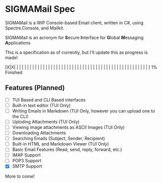 # SIGMAMail Spec

SIGMAMail is a WIP Console-based Email client, written in C#, using Spectre.Console, and Mailkit.

SIGMAMail is an acronym for **S**ecure **I**nterface for **G**lobal **M**essaging **A**pplications

This is a specification as of currently, but I'll update this as progress is made!

[X|X| | | | | | | | | | | | | | | | | | | | | | | | | | | | | | | | | | | | | | | | | | | | | | | | | | | ] 1% Finished

## Features (Planned)

- [ ] TUI Based and CLI Based interfaces
- [ ] Built-in text editor (TUI Only)
- [ ] Writing Emails in Markdown (TUI Only, however you can upload one to the CLI)
- [ ] Uploding Attachments (TUI Only)
- [ ] Viewing image attachments as ASCII Images (TUI Only)
- [ ] Downloading Attachments
- [ ] Searching Emails (Subject, Sender, Recipient)
- [ ] Built-in HTML and Markdown Viewer (TUI Only)
- [ ] Basic Email Features (Read, send, reply, forward, etc.)
- [ ] IMAP Support
- [ ] POP3 Support
- [x] SMTP Support

More to come!

